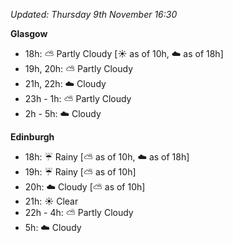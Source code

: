 *Updated: Thursday 9th November 16:30*

**Glasgow**

* 18h: :partly_sunny: Partly Cloudy [:sunny: as of 10h, :cloud: as of 18h]
* 19h, 20h: :partly_sunny: Partly Cloudy
* 21h, 22h: :cloud: Cloudy
* 23h - 1h: :partly_sunny: Partly Cloudy
* 2h - 5h: :cloud: Cloudy

**Edinburgh**

* 18h: :umbrella: Rainy [:partly_sunny: as of 10h, :cloud: as of 18h]
* 19h: :umbrella: Rainy [:partly_sunny: as of 10h]
* 20h: :cloud: Cloudy [:partly_sunny: as of 10h]
* 21h: :sunny: Clear
* 22h - 4h: :partly_sunny: Partly Cloudy
* 5h: :cloud: Cloudy
